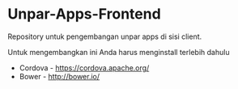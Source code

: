 # Unpar-Apps-Frontend
Repository untuk pengembangan unpar apps di sisi client.

Untuk mengembangkan ini Anda harus menginstall terlebih dahulu

- Cordova - https://cordova.apache.org/
- Bower - http://bower.io/


